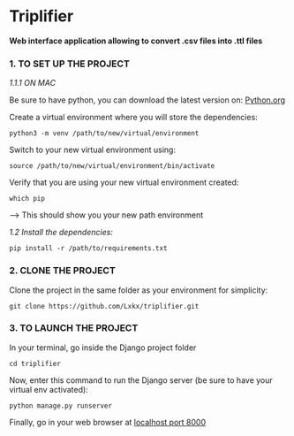 # Triplifier

**Web interface application allowing to convert .csv files into .ttl files**

### 1. TO SET UP THE PROJECT

*1.1.1 ON MAC*

Be sure to have python, you can download the latest version on:
[Python.org](https://www.python.org/downloads/)

Create a virtual environment where you will store the dependencies:
```
python3 -m venv /path/to/new/virtual/environment
```

Switch to your new virtual environment using:
```
source /path/to/new/virtual/environment/bin/activate
```

Verify that you are using your new virtual environment created:
```
which pip 
```
--> This should show you your new path environment


*1.2 Install the dependencies:*
```
pip install -r /path/to/requirements.txt
```

### 2. CLONE THE PROJECT

Clone the project in the same folder as your environment for simplicity:
```
git clone https://github.com/Lxkx/triplifier.git
```



### 3. TO LAUNCH THE PROJECT

In your terminal, go inside the Django project folder
```
cd triplifier
```

Now, enter this command to run the Django server (be sure to have your virtual env activated):
```
python manage.py runserver
```
Finally, go in your web browser at [localhost port 8000](http://localhost:8000/)



